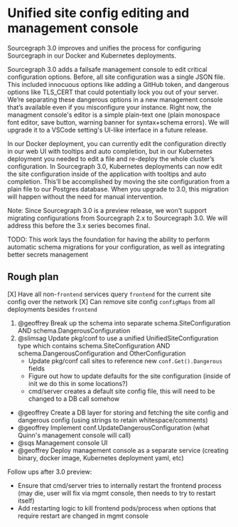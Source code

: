 # Unified site config editing and management console

Sourcegraph 3.0 improves and unifies the process for configuring Sourcegraph in our Docker and Kubernetes deployments. 

Sourcegraph 3.0 adds a failsafe management console to edit critical configuration options. Before, all site configuration was a single JSON file. This included innocuous options like adding a GitHub token, and dangerous options like TLS_CERT that could potentially lock you out of your server. We’re separating these dangerous options in a new management console that’s available even if you misconfigure your instance. Right now, the managment console's editor is a simple plain-text one (plain monospace font editor, save button, warning banner for syntax+schema errors). We will upgrade it to a VSCode setting's UI-like interface in a future release. 

In our Docker deployment, you can currently edit the configuration directly in our web UI with tooltips and auto completion, but in our Kubernetes deployment you needed to edit a file and re-deploy the whole cluster’s configuration. In Sourcegraph 3.0, Kubernetes deployments can now edit the site configuration inside of the application with tooltips and auto completion. This’ll be accomplished by moving the site configuration from a plain file to our Postgres database. When you upgrade to 3.0, this migration will happen without the need for manual intervention. 

Note: Since Sourcegraph 3.0 is a preview release, we won't support migrating configurations from Sourcegraph 2.x to Sourcegraph 3.0. We will address this before the 3.x series becomes final. 

TODO: This work lays the foundation for having the ability to perform automatic schema migrations for your configuration, as well as integrating better secrets management 


## Rough plan

[X] Have all non-`frontend` services query `frontend` for the current site config over the network
  [X] Can remove site config `configMaps` from all deployments besides `frontend`
1. @geoffrey Break up the schema into separate schema.SiteConfiguration AND schema.DangerousConfiguration
2. @slimsag Update pkg/conf to use a unified UnifiedSiteConfiguration type which contains schema.SiteConfiguration AND schema.DangerousConfiguration and OtherConfiguration
    - Update pkg/conf call sites to reference new `conf.Get().Dangerous` fields
    - Figure out how to update defaults for the site configuration (inside of init we do this in some locations?)
    - cmd/server creates a default site config file, this will need to be changed to a DB call somehow
- @geoffrey Create a DB layer for storing and fetching the site config and dangerous config (using strings to retain whitespace/comments)
- @geoffrey Implement conf.UpdateDangerousConfiguration (what Quinn's management console will call)
- @sqs Management console UI
- @geoffrey Deploy management console as a separate service (creating binary, docker image, Kubernetes deployment yaml, etc)

Follow ups after 3.0 preview:

- Ensure that cmd/server tries to internally restart the frontend process (may die, user will fix via mgmt console, then needs to try to restart itself)
- Add restarting logic to kill frontend pods/process when options that require restart are changed in mgmt console
<!--

Site config keys that should be ONLY visible and editable in the mgmt console:
- log
- appURL
- tls.letsencrypt
- tlsCert
- tlsKey
- httpToHttpsRedirect
- httpStrictTransportSecurity
- useJaeger
- lightstepAccessToken
- lightstepProject
- htmlHeadTop
- htmlHeadBottom
- htmlBodyTop
- htmlBodyBottom
- licenseKey
- auth.providers [auth.provider will be removed]
- auth.allowSignup
- MAYBE: auth.accessTokens [auth.disableAccessTokens will be removed]
- auth.public
[auth.openIDConnect, auth.saml, auth.userIdentityHTTPHeader are deprecated and will be removed]
- update.channel


Other notes:

Site config updating is clunky (Nov 5 release)
K8s deployment can’t edit site config from UI
Critical site config that can break the app (e.g. app url, authentication, tls config, etc.) stored elsewhere. Non critical site config is editable in UI (both k8s deploy and Server).
Solves: secrets in site config are sketchy by storing info in db to give us ability to control access

-->
